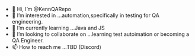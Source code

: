 - 👋 Hi, I’m @KennQARepo
- 👀 I’m interested in ...automation,specifically in testing for QA engineering.
- 🌱 I’m currently learning ...Java and JS
- 💞️ I’m looking to collaborate on ...learning test autoimation or becoming a QA Engineer. 
- 📫 How to reach me ...TBD (Discord)

<!---
KennQARepo/KennQARepo is a ✨ special ✨ repository because its `README.md` (this file) appears on your GitHub profile.
You can click the Preview link to take a look at your changes.
--->

